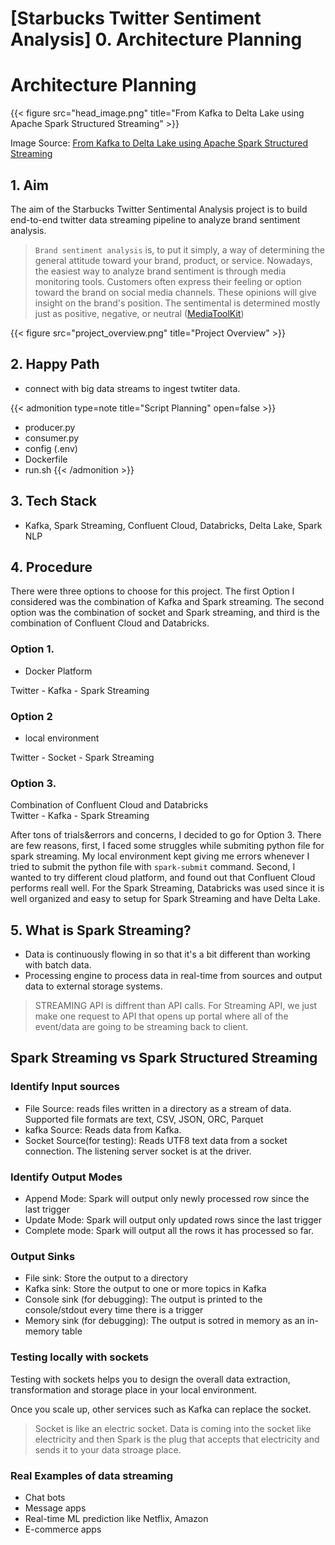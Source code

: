 # [Starbucks Twitter Sentiment Analysis] 0. Architecture Planning


# Architecture Planning


{{< figure src="head_image.png" title="From Kafka to Delta Lake using Apache Spark Structured Streaming" >}}

Image Source: [From Kafka to Delta Lake using Apache Spark Structured Streaming](https://blogit.michelin.io/kafka-to-delta-lake-using-apache-spark-streaming-avro/)

## 1. Aim

The aim of the Starbucks Twitter Sentimental Analysis project is to build end-to-end twitter data streaming pipeline to analyze brand sentiment analysis. 


> `Brand sentiment analysis` is, to put it simply, a way of determining the general attitude toward your brand, product, or service. Nowadays, the easiest way to analyze brand sentiment is through media monitoring tools. Customers often express their feeling or option toward the brand on social media channels. These opinions will give insight on the brand's position. The sentimental is determined mostly just as positive, negative, or neutral ([MediaToolKit](https://www.mediatoolkit.com/blog/brand-sentiment-analysis/#:~:text=Brand%20sentiment%20analysis%20is%2C%20to,is%20through%20media%20monitoring%20tools.))

{{< figure src="project_overview.png" title="Project Overview" >}}


## 2. Happy Path
* connect with big data streams to ingest twtiter data. 

{{< admonition type=note title="Script Planning" open=false >}}
* producer.py
* consumer.py
* config (.env)
* Dockerfile 
* run.sh
{{< /admonition >}}
## 3. Tech Stack 
* Kafka, Spark Streaming, Confluent Cloud, Databricks, Delta Lake, Spark NLP

## 4. Procedure
There were three options to choose for this project. The first Option I considered was the combination of Kafka and Spark streaming. The second option was the combination of socket and Spark streaming, and third is the combination of Confluent Cloud and Databricks.  

### Option 1. 
- Docker Platform 

Twitter - Kafka - Spark Streaming 


### Option 2 
- local environment

Twitter - Socket - Spark Streaming 

### Option 3.
Combination of Confluent Cloud and Databricks  
Twitter - Kafka - Spark Streaming 
 


After tons of trials&errors and concerns, I decided to go for Option 3. There are few reasons, first, I faced some struggles while submiting python file for spark streaming. My local environment kept giving me errors whenever I tried to submit the python file with `spark-submit` command. Second, I wanted to try different cloud platform, and found out that Confluent Cloud performs reall well. For the Spark Streaming, Databricks was used since it is well organized and easy to setup for Spark Streaming and have Delta Lake. 


## 5. What is Spark Streaming?
- Data is continuously flowing in so that it's a bit different than working with batch data. 
- Processing engine to process data in real-time from sources and output data to external storage systems. 

> STREAMING API is diffrent than API calls. For Streaming API, we just make one request to API that opens up portal where all of the event/data are going to be streaming back to client. 


## Spark Streaming vs Spark Structured Streaming 

### Identify Input sources
* File Source: reads files written in a directory as a stream of data. Supported file formats are text, CSV, JSON, ORC, Parquet
* kafka Source: Reads data from Kafka. 
* Socket Source(for testing): Reads UTF8 text data from a socket connection. The listening server socket is at the driver. 

### Identify Output Modes

* Append Mode: Spark will output only newly processed row since the last trigger
* Update Mode: Spark will output only updated rows since the last trigger
* Complete mode: Spark will output all the rows it has processed so far.  

### Output Sinks
* File sink: Store the output to a directory
* Kafka sink: Store the output to one or more topics in Kafka  
* Console sink (for debugging): The output is printed to the console/stdout every time there is a trigger
* Memory sink (for debugging): The output is sotred in memory as an in-memory table


### Testing locally with sockets

Testing with sockets helps you to design the overall data extraction, transformation and storage place in your local environment. 

Once you scale up, other services such as Kafka can replace the socket. 

> Socket is like an electric socket. Data is coming into the socket like electricity and then Spark is the plug that accepts that electricity and sends it to your data stroage place. 

### Real Examples of data streaming 
* Chat bots
* Message apps 
* Real-time ML prediction like Netflix, Amazon
* E-commerce apps 

